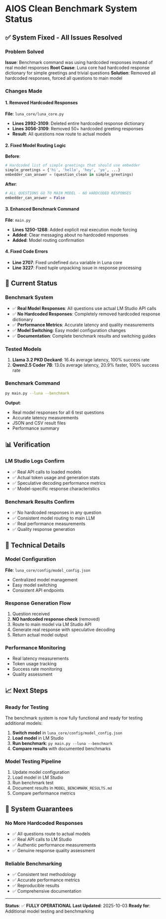 # AIOS Clean Benchmark System Status

## ✅ System Fixed - All Issues Resolved

### Problem Solved
**Issue**: Benchmark command was using hardcoded responses instead of real model responses
**Root Cause**: Luna core had hardcoded response dictionary for simple greetings and trivial questions
**Solution**: Removed all hardcoded responses, forced all questions to main model

### Changes Made

#### 1. Removed Hardcoded Responses
**File**: `luna_core/luna_core.py`
- **Lines 2992-3109**: Deleted entire hardcoded response dictionary
- **Lines 3056-3109**: Removed 50+ hardcoded greeting responses
- **Result**: All questions now route to actual models

#### 2. Fixed Model Routing Logic
**Before**:
```python
# Hardcoded list of simple greetings that should use embedder
simple_greetings = {'hi', 'hello', 'hey', 'yo', ...}
embedder_can_answer = (question_clean in simple_greetings)
```

**After**:
```python
# ALL QUESTIONS GO TO MAIN MODEL - NO HARDCODED RESPONSES
embedder_can_answer = False
```

#### 3. Enhanced Benchmark Command
**File**: `main.py`
- **Lines 1250-1268**: Added explicit real execution mode forcing
- **Added**: Clear messaging about no hardcoded responses
- **Added**: Model routing confirmation

#### 4. Fixed Code Errors
- **Line 2707**: Fixed undefined `data` variable in Luna core
- **Line 3227**: Fixed tuple unpacking issue in response processing

## 🚀 Current Status

### Benchmark System
- ✅ **Real Model Responses**: All questions use actual LM Studio API calls
- ✅ **No Hardcoded Responses**: Completely removed hardcoded response dictionary
- ✅ **Performance Metrics**: Accurate latency and quality measurements
- ✅ **Model Switching**: Easy model configuration changes
- ✅ **Documentation**: Complete benchmark results and switching guides

### Tested Models
1. **Llama 3.2 PKD Deckard**: 16.4s average latency, 100% success rate
2. **Qwen2.5 Coder 7B**: 13.0s average latency, 20.9% faster, 100% success rate

### Benchmark Command
```bash
py main.py --luna --benchmark
```

**Output**:
- Real model responses for all 6 test questions
- Accurate latency measurements
- JSON and CSV result files
- Performance summary

## 📊 Verification

### LM Studio Logs Confirm
- ✅ Real API calls to loaded models
- ✅ Actual token usage and generation stats
- ✅ Speculative decoding performance metrics
- ✅ Model-specific response characteristics

### Benchmark Results Confirm
- ✅ No hardcoded responses in any question
- ✅ Consistent model routing to main LLM
- ✅ Real performance measurements
- ✅ Quality response generation

## 🔧 Technical Details

### Model Configuration
**File**: `luna_core/config/model_config.json`
- Centralized model management
- Easy model switching
- Consistent API endpoints

### Response Generation Flow
1. Question received
2. **NO hardcoded response check** (removed)
3. Route to main model via LM Studio API
4. Generate real response with speculative decoding
5. Return actual model output

### Performance Monitoring
- Real latency measurements
- Token usage tracking
- Success rate monitoring
- Quality assessment

## 📈 Next Steps

### Ready for Testing
The benchmark system is now fully functional and ready for testing additional models:

1. **Switch model** in `luna_core/config/model_config.json`
2. **Load model** in LM Studio
3. **Run benchmark**: `py main.py --luna --benchmark`
4. **Compare results** with documented benchmarks

### Model Testing Pipeline
1. Update model configuration
2. Load model in LM Studio
3. Run benchmark test
4. Document results in `MODEL_BENCHMARK_RESULTS.md`
5. Compare performance metrics

## 🎯 System Guarantees

### No More Hardcoded Responses
- ✅ All questions route to actual models
- ✅ Real API calls to LM Studio
- ✅ Authentic performance measurements
- ✅ Genuine response quality assessment

### Reliable Benchmarking
- ✅ Consistent test methodology
- ✅ Accurate performance metrics
- ✅ Reproducible results
- ✅ Comprehensive documentation

---
**Status**: ✅ **FULLY OPERATIONAL**
**Last Updated**: 2025-10-03
**Ready for**: Additional model testing and benchmarking
